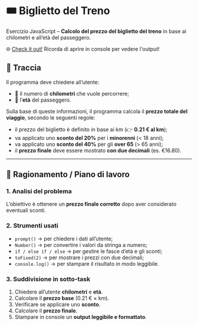 # 🎟️ Biglietto del Treno

Esercizio JavaScript – **Calcolo del prezzo del biglietto del treno** in base ai chilometri e all’età del passeggero.

🌐 [Check it out!](https://michecosa.github.io/js-biglietto-treno/)
Ricorda di aprire in console per vedere l'output!
<br>


## 🧩 Traccia

Il programma deve chiedere all’utente:

- 🚗 il numero di **chilometri** che vuole percorrere;  
- 👤 l’**età** del passeggero.

Sulla base di queste informazioni, il programma calcola il **prezzo totale del viaggio**, secondo le seguenti regole:

- il prezzo del biglietto è definito in base ai km (👉 **0.21 € al km**);
- va applicato uno **sconto del 20%** per i **minorenni** (< 18 anni);
- va applicato uno **sconto del 40%** per gli **over 65** (> 65 anni);
- il **prezzo finale** deve essere mostrato **con due decimali** (es. €16.80).

---

## 🧠 Ragionamento / Piano di lavoro

### 1. Analisi del problema
L’obiettivo è ottenere un **prezzo finale corretto** dopo aver considerato eventuali sconti.

### 2. Strumenti usati
- `prompt()` → per chiedere i dati all’utente;  
- `Number()` → per convertire i valori da stringa a numero;  
- `if / else if / else` → per gestire le fasce d’età e gli sconti;  
- `toFixed(2)` → per mostrare i prezzi con due decimali;  
- `console.log()` → per stampare il risultato in modo leggibile.

### 3. Suddivisione in sotto-task
1. Chiedere all’utente **chilometri** e **età**.  
2. Calcolare il **prezzo base** (0.21 € × km).  
3. Verificare se applicare uno **sconto**.  
4. Calcolare il **prezzo finale**.  
5. Stampare in console un **output leggibile e formattato**.

